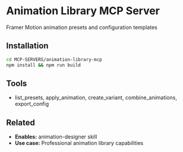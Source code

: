 # Animation Library MCP Server

Framer Motion animation presets and configuration templates

## Installation

```bash
cd MCP-SERVERS/animation-library-mcp
npm install && npm run build
```

## Tools

- list_presets, apply_animation, create_variant, combine_animations, export_config

## Related

- **Enables:** animation-designer skill
- **Use case:** Professional animation library capabilities
